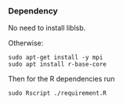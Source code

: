 ### Dependency

No need to install liblsb.

Otherwise:

```
sudo apt-get install -y mpi
sudo apt install r-base-core 
```

Then for the R dependencies run 

```
sudo Rscript ./requirement.R
```
